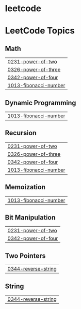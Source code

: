 # leetcode
<!---LeetCode Topics Start-->
# LeetCode Topics
## Math
|  |
| ------- |
| [0231-power-of-two](https://github.com/pavanipenugunuri-wq/leetcode/tree/master/0231-power-of-two) |
| [0326-power-of-three](https://github.com/pavanipenugunuri-wq/leetcode/tree/master/0326-power-of-three) |
| [0342-power-of-four](https://github.com/pavanipenugunuri-wq/leetcode/tree/master/0342-power-of-four) |
| [1013-fibonacci-number](https://github.com/pavanipenugunuri-wq/leetcode/tree/master/1013-fibonacci-number) |
## Dynamic Programming
|  |
| ------- |
| [1013-fibonacci-number](https://github.com/pavanipenugunuri-wq/leetcode/tree/master/1013-fibonacci-number) |
## Recursion
|  |
| ------- |
| [0231-power-of-two](https://github.com/pavanipenugunuri-wq/leetcode/tree/master/0231-power-of-two) |
| [0326-power-of-three](https://github.com/pavanipenugunuri-wq/leetcode/tree/master/0326-power-of-three) |
| [0342-power-of-four](https://github.com/pavanipenugunuri-wq/leetcode/tree/master/0342-power-of-four) |
| [1013-fibonacci-number](https://github.com/pavanipenugunuri-wq/leetcode/tree/master/1013-fibonacci-number) |
## Memoization
|  |
| ------- |
| [1013-fibonacci-number](https://github.com/pavanipenugunuri-wq/leetcode/tree/master/1013-fibonacci-number) |
## Bit Manipulation
|  |
| ------- |
| [0231-power-of-two](https://github.com/pavanipenugunuri-wq/leetcode/tree/master/0231-power-of-two) |
| [0342-power-of-four](https://github.com/pavanipenugunuri-wq/leetcode/tree/master/0342-power-of-four) |
## Two Pointers
|  |
| ------- |
| [0344-reverse-string](https://github.com/pavanipenugunuri-wq/leetcode/tree/master/0344-reverse-string) |
## String
|  |
| ------- |
| [0344-reverse-string](https://github.com/pavanipenugunuri-wq/leetcode/tree/master/0344-reverse-string) |
<!---LeetCode Topics End-->